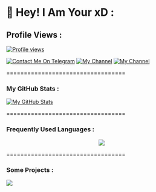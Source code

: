 # 👋 Hey! I Am Your xD :
## Profile Views :
[![Profile views](https://komarev.com/ghpvc/?username=xD-Botzz&label=Profile%20views&style=for-the-badge)](https://github.com/xD-Botzz)

[![Contact Me On Telegram](https://img.shields.io/badge/Contact-2CA5E0?style=for-the-badge&logo=telegram&logoColor=white)](https://t.me/xD_Boi) [![My Channel](https://img.shields.io/badge/Channel-2CA5E0?style=for-the-badge&logo=telegram&logoColor=white)](https://t.me/xD_Botsz) [![My Channel](https://img.shields.io/badge/Contact%20Bot-2CA5E0?style=for-the-badge&logo=telegram&logoColor=white)](https://t.me/xD_ContactBot)

==================================
### My GitHub Stats :
[![My GitHub Stats](https://github-readme-stats.vercel.app/api/?username=xD-Botzz&count_private=true&showicons=true&theme=tokyonight)]()

==================================
### Frequently Used Languages :

<p align="center">
<img src="https://github-readme-stats.vercel.app/api/top-langs/?username=xD-Botzz&langs_count=5&theme=tokyonight">
</p>
==================================

### Some Projects :
  
 <a href="https://github.com/xD-Botzz/BotStatus-New"> 
   <img src="https://github-readme-stats.vercel.app/api/pin/?username=xD-Botzz&repo=BotStatus-New&cache_seconds=86400&theme=gotham"> 
 </a>